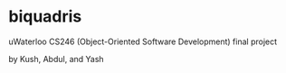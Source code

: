 # biquadris
uWaterloo CS246 (Object-Oriented Software Development) final project

by Kush, Abdul, and Yash
